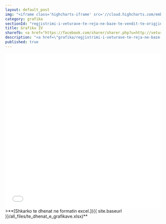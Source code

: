```yaml
---
layout: default_post
img: "<iframe class='highcharts-iframe' src='//cloud.highcharts.com/embed/izuqud' style='border: 0; width: 100%; height: 400px'>&nbsp;</iframe>"
category: grafika
sectionId: "regjistrimi-i-veturave-te-reja-ne-baze-te-vendit-te-origjines"
title: Grafiku IV
sharefb: <a href="https://facebook.com/sharer/sharer.php?u=http://veturat.institutigap.org/grafika/regjistrimi-i-veturave-te-reja-ne-baze-te-vendit-te-origjines.html" target="_blank"><i class="fa fa-facebook"> | Share on facebook</i> </a>
description: "<a href=\"grafika/regjistrimi-i-veturave-te-reja-ne-baze-te-vendit-te-origjines.html\">Ky grafikon </a>paraqet importin e veturave të reja në bazë të vendit të origjinës.<br><br>Burimi: Ministria e Punëve të Brendshme."
published: true
---
```







<iframe class="highcharts-iframe" src="//cloud.highcharts.com/embed/izuqud" style="border: 0; width: 100%; height: 500px">&nbsp;</iframe>
>**[Shkarko te dhenat ne formatin excel.]({{ site.baseurl }}/all_files/te_dhenat_e_grafikave.xlsx)**
